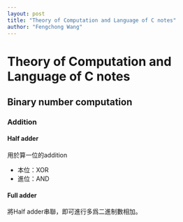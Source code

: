 ```yaml
---
layout: post
title: "Theory of Computation and Language of C notes"
author: "Fengchong Wang"
---
```

# Theory of Computation and Language of C notes
## Binary number computation
### Addition
#### Half adder
用於算一位的addition
* 本位：XOR
* 進位：AND
#### Full adder
將Half adder串聯，即可進行多爲二進制數相加。

